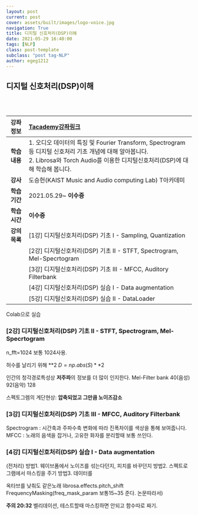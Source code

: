 ```yaml
---
layout: post
current: post
cover: assets/built/images/logo-voice.jpg
navigation: True
title: 디지털 신호처리(DSP)이해
date: 2021-05-29 16:40:00
tags: [NLP]
class: post-template
subclass: "post tag-NLP"
author: egeg1212
---
```


## 디지털 신호처리(DSP)이해

<br><br>

| **강좌정보** | [Tacademy강좌링크](https://tacademy.skplanet.com/live/player/onlineLectureDetail.action?seq=178)                                                                                         |
| :----------: | :--------------------------------------------------------------------------------------------------------------------------------------------------------------------------------------- |
| **학습내용** | 1. 오디오 데이터의 특징 및 Fourier Transform, Spectrogram 등 디지털 신호처리 기초 개념에 대해 알아봅니다.<br>2. Librosa와 Torch Audio를 이용한 디지털신호처리(DSP)에 대해 학습해 봅니다. |
|   **강사**   | 도승헌(KAIST Music and Audio computing Lab) T아카데미                                                                                                                                    |
| **학습기간** | 2021.05.29~ **이수중**                                                                                                                                                                   |
| **학습시간** | **이수중**                                                                                                                                                                               |
| **강의목록** | [1강] 디지털신호처리(DSP) 기초 I - Sampling, Quantization                                                                                                                                |
|              | [2강] 디지털신호처리(DSP) 기초 II - STFT, Spectrogram, Mel-Specrtogram                                                                                                                   |
|              | [3강] 디지털신호처리(DSP) 기초 III - MFCC, Auditory Filterbank                                                                                                                           |
|              | [4강] 디지털신호처리(DSP) 실습 I - Data augmentation                                                                                                                                     |
|              | [5강] 디지털신호처리(DSP) 실습 II - DataLoader                                                                                                                                           |

Colab으로 실습

### [2강] 디지털신호처리(DSP) 기초 II - STFT, Spectrogram, Mel-Specrtogram

n_fft=1024 보통 1024사용.

허수를 날리기 위해 **2
$D = np.abs(S)**2$

인간의 청각경로특성상 **저주파**의 정보를 더 많이 인지한다.
Mel-Filter bank
40(음성) 92(음악) 128

스펙토그렘의 계단현상: **압축되었고 그만큼 노이즈감소**

### [3강] 디지털신호처리(DSP) 기초 III - MFCC, Auditory Filterbank

Spectrogram : 시간축과 주파수축 변화에 따라 진폭차이를 색상을 통해 보여줍니다.
MFCC : 노래의 음색을 잡거나, 고유한 화자를 분리할때 보통 쓰인다.

### [4강] 디지털신호처리(DSP) 실습 I - Data augmentation

(전처리)
방법1. 웨이브폼에서 노이즈를 섞는다던지, 피치를 바꾸던지
방법2. 스펙트로그램에서 마스킹을 주기
방법3. 데이터를

옥타브를 낮춰도 같은노래 librosa.effects.pitch_shift
FrequencyMasking(freq_mask_param 보통15~35 준다. 논문따라서)

**주의 20:32**
벨리데이션, 테스트할때 마스킹하면 안되고 함수따로 짜기.
